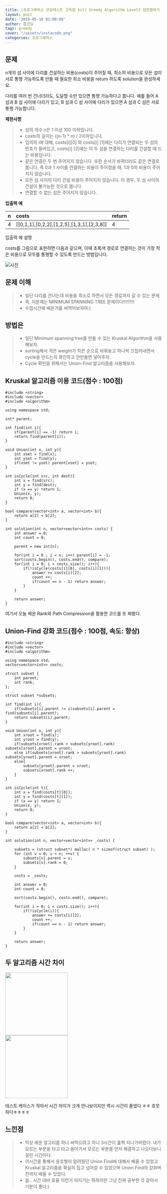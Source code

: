 ```yaml
---
title: (프로그래머스 코딩테스트 고득점 kit) Greedy Algorithm Level3 섬연결하기
layout: post
date: '2019-05-18 02:00:00'
author: 줌코딩
tags: greedy
cover: "/assets/instacode.png"
categories: 프로그래머스
---
```

## 문제
n개의 섬 사이에 다리를 건설하는 비용(costs)이 주어질 때, 최소의 비용으로 모든 섬이 서로 통행 가능하도록 만들 때 필요한 최소 비용을 return 하도록 solution을 완성하세요.

다리를 여러 번 건너더라도, 도달할 수만 있으면 통행 가능하다고 봅니다. 예를 들어 A 섬과 B 섬 사이에 다리가 있고, B 섬과 C 섬 사이에 다리가 있으면 A 섬과 C 섬은 서로 통행 가능합니다.

**제한사항**
>* 섬의 개수 n은 1 이상 100 이하입니다.
>* costs의 길이는 ((n-1) * n) / 2이하입니다.
>* 임의의 i에 대해, costs[i][0] 와 costs[i] [1]에는 다리가 연결되는 두 섬의 번호가 들어있고, costs[i] [2]에는 이 두 섬을 연결하는 다리를 건설할 때 드는 비용입니다.
>* 같은 연결은 두 번 주어지지 않습니다. 또한 순서가 바뀌더라도 같은 연결로 봅니다. 즉 0과 1 사이를 연결하는 비용이 주어졌을 때, 1과 0의 비용이 주어지지 않습니다.
>* 모든 섬 사이의 다리 건설 비용이 주어지지 않습니다. 이 경우, 두 섬 사이의 건설이 불가능한 것으로 봅니다.
>* 연결할 수 없는 섬은 주어지지 않습니다.

**입출력 예**

| n | costs | return |
|:--------|:--------|:--------|
| 4 | [[0,1,1],[0,2,2],[1,2,5],[1,3,1],[2,3,8]] | 4 |

입출력 예 설명

costs를 그림으로 표현하면 다음과 같으며, 이때 초록색 경로로 연결하는 것이 가장 적은 비용으로 모두를 통행할 수 있도록 만드는 방법입니다.

![사진](https://raw.githubusercontent.com/zoomKoding/zoomKoding.github.io/source/assets/_posts/greedy-1.png)


## 문제 이해
>* 일단 다리를 건너는데 비용을 최소로 하면서 모든 경로까지 갈 수 있는 문제
>* 즉, 이문제는 MINIMUM SPANNING TREE 문제이다!!!!!!!!!
>* 수업시간에 배운거를 써먹어보자아:)

## 방법은
>* 일단 Minimum spanning tree를 만들 수 있는 Kruskal Algorithm을 사용해보자.
>* sorting해서 작은 weight가 작은 순으로 바꿔놓고 하나씩 끄집어내면서 cycle을 만드는지 확인하고 안만들면 넣어주자.
>* Cycle 확인을 위해서는 Union-Find 알고리즘을 사용해보자.

## Kruskal 알고리즘 이용 코드(점수 : 100점)

    #include <string>
    #include <vector>
    #include <algorithm>

    using namespace std;

    int* parent;

    int find(int i){
        if(parent[i] == -1) return i;
        return find(parent[i]);
    }

    void Union(int x, int y){
        int xset = find(x);
        int yset = find(y);
        if(xset != yset) parent[xset] = yset; 
    }

    int isCycle(int src, int dest){
        int x = find(src); 
        int y = find(dest);
        if (x == y) return 1; 
        Union(x, y);  
        return 0; 
    }

    bool compare(vector<int> a, vector<int> b){
        return a[2] < b[2];
    }

    int solution(int n, vector<vector<int>> costs) {
        int answer = 0;
        int count = 0;

        parent = new int[n]; 

        for(int i = 0 ; i < n; i++) parent[i] = -1;
        sort(costs.begin(), costs.end(), compare);
        for(int i = 0; i < costs.size(); i++){
            if(!isCycle(costs[i][0], costs[i][1])){
                answer += costs[i][2];
                count ++;
                if(count == n - 1) return answer;
            }
        }

        return answer;
    }


여기서 오늘 배운 Rank와 Path Compression을 활용한 코드를 또 짜봤다.

## Union-Find 강화 코드(점수 : 100점, 속도: 향상)

    #include <string>
    #include <vector>
    #include <algorithm>

    using namespace std;
    vector<vector<int>> costs;

    struct subset {
        int parent;
        int rank;
    };

    struct subset *subsets;

    int find(int i){
        if(subsets[i].parent != i)subsets[i].parent = find(subsets[i].parent);
        return subsets[i].parent;
    }

    void Union(int x, int y){
        int xroot = find(x);
        int yroot = find(y);
        if(subsets[xroot].rank < subsets[yroot].rank) subsets[xroot].parent = yroot;
        else if(subsets[xroot].rank > subsets[yroot].rank) subsets[yroot].parent = xroot;
        else{
            subsets[yroot].parent = xroot;
            subsets[xroot].rank ++;
        }
    }

    int isCycle(int t){
        int x = find(costs[t][0]);
        int y = find(costs[t][1]);
        if (x == y) return 1;
        Union(x, y);
        return 0;
    }

    bool compare(vector<int> a, vector<int> b){
        return a[2] < b[2];
    }

    int solution(int n, vector<vector<int>> _costs) {

        subsets = (struct subset*) malloc( n * sizeof(struct subset) );
        for (int v = 0; v < n; ++v) {
            subsets[v].parent = v;
            subsets[v].rank = 0;
        }

        costs = _costs;

        int answer = 0;
        int count = 0;

        sort(costs.begin(), costs.end(), compare);

        for(int i = 0; i < costs.size(); i++){
            if(!isCycle(i)){
                answer += costs[i][2];
                count ++;
                if(count == n - 1) return answer;
            }
        }

        return answer;
    }


## 두 알고리즘 시간 차이
<img width="200" src="https://raw.githubusercontent.com/zoomKoding/zoomKoding.github.io/source/assets/_posts/greedy-2.png"></br>
<img width="200" src="https://raw.githubusercontent.com/zoomKoding/zoomKoding.github.io/source/assets/_posts/greedy-3.png">

테스트 케이스가 작아서 시간 차이가 크게 안나보이지만 역시 시간이 줄었다 ㅎㅎ 흐뭇하다ㅎㅎㅎㅎ


## 느낀점
>* 막상 배운 알고리즘 하나 써먹으려고 하니 3시간이 훌쩍 지나가버렸다. 내가 모르는 부분을 타고 타고 들어가서 모르는 부분을 먼저 해결하고 나오다보니 걸린 시간이다.
>* 이시간을 통해서 윤호형이 알려줬던 Union Find에 대해서 배울 수 있었고 Kruskal 알고리즘을 확실히 집고 넘어갈 수 있었으며 Union Find의 강화버전까지 배울 수 있었다.
>* 음.. 시간 대비 효율 이런거 따지기는 뭐하지만 그냥 진짜 공부한 것 같아서 기분이 좋다:)

